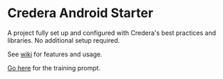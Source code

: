 # Credera Android Starter

A project fully set up and configured with Credera's best practices and libraries. No additional setup required.

See [wiki](https://github.com/Credera/Credera-Android/wiki) for features and usage.

[Go here](https://github.com/Credera/Credera-Android/wiki/Credera-Android-Training-App) for the training prompt.
